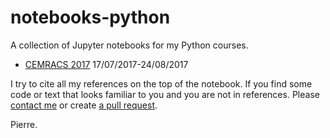 # notebooks-python
A collection of Jupyter notebooks for my Python courses.
- [CEMRACS 2017](http://smai.emath.fr/cemracs/cemracs17/) 17/07/2017-24/08/2017

I try to cite all my references on the top of the notebook. If you
find some code or text that looks familiar to you and you are not in references.
Please [contact me](http://annuaire.math.cnrs.fr/english/?recherche=navaro&labo=) 
or create [a pull request](https://help.github.com/articles/creating-a-pull-request-from-a-fork/).

Pierre. 
